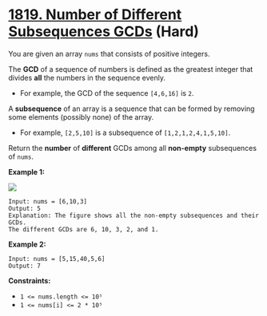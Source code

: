 # [1819. Number of Different Subsequences GCDs][link] (Hard)

[link]: https://leetcode.com/problems/number-of-different-subsequences-gcds/

You are given an array `nums` that consists of positive integers.

The **GCD** of a sequence of numbers is defined as the greatest integer that divides **all** the
numbers in the sequence evenly.

- For example, the GCD of the sequence `[4,6,16]` is `2`.

A **subsequence** of an array is a sequence that can be formed by removing some elements (possibly
none) of the array.

- For example, `[2,5,10]` is a subsequence of `[1,2,1,2,4,1,5,10]`.

Return the **number** of **different** GCDs among all **non-empty** subsequences of `nums`.

**Example 1:**

![](https://assets.leetcode.com/uploads/2021/03/17/image-1.png)

```
Input: nums = [6,10,3]
Output: 5
Explanation: The figure shows all the non-empty subsequences and their GCDs.
The different GCDs are 6, 10, 3, 2, and 1.
```

**Example 2:**

```
Input: nums = [5,15,40,5,6]
Output: 7
```

**Constraints:**

- `1 <= nums.length <= 10⁵`
- `1 <= nums[i] <= 2 * 10⁵`
